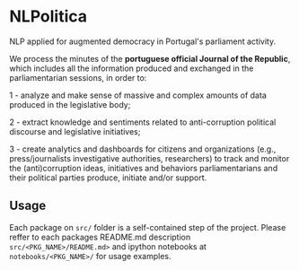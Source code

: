 # NLPolitica

NLP applied for augmented democracy in Portugal's parliament activity.

We process the minutes of the **portuguese official Journal of the Republic**, which includes all the information produced and exchanged in the parliamentarian sessions, in order to:
 
 1 - analyze and make sense of massive and complex amounts of data produced in the legislative body;

 2 - extract knowledge and sentiments related to anti-corruption political discourse and legislative initiatives;
 
 3 - create analytics and dashboards for citizens and organizations (e.g., press/journalists investigative authorities, researchers) to track and monitor the (anti)corruption ideas, initiatives and behaviors parliamentarians and their political parties produce, initiate and/or support. 

## Usage

Each package on ```src/``` folder is a self-contained step of the project. Please reffer to each packages README.md description ```src/<PKG_NAME>/README.md>``` and ipython notebooks at ```notebooks/<PKG_NAME>/``` for usage examples.